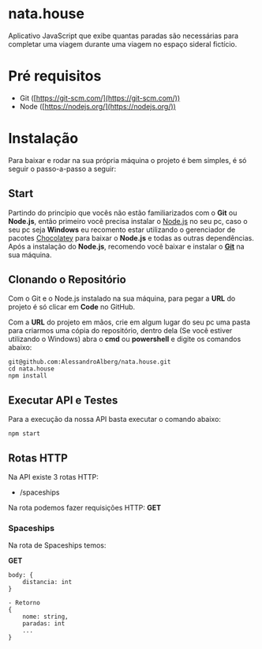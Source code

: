 # nata.house
Aplicativo JavaScript que exibe quantas paradas são necessárias para completar uma viagem durante uma viagem no espaço sideral fictício.

# Pré requisitos
- Git ([https://git-scm.com/](https://git-scm.com/))
- Node ([https://nodejs.org/](https://nodejs.org/))

# Instalação
Para baixar e rodar na sua própria máquina o projeto é bem simples, é só seguir o passo-a-passo a seguir:

## Start
Partindo do princípio que vocês não estão familiarizados com o **Git** ou **Node.js**, então primeiro você precisa instalar o [Node.js](https://nodejs.org/) no seu pc, caso o seu pc seja **Windows** eu recomento estar utilizando o gerenciador de pacotes [Chocolatey](https://chocolatey.org/) para baixar o **Node.js** e todas as outras dependências. Após a instalação do **Node.js**, recomendo você baixar e instalar o **[Git](https://git-scm.com/)** na sua máquina.

## Clonando o Repositório
Com o Git e o Node.js instalado na sua máquina, para pegar a **URL** do projeto é só clicar em **Code** no GitHub.

Com a **URL** do projeto em mãos, crie em algum lugar do seu pc uma pasta para criarmos uma cópia do repositório, dentro dela (Se você estiver utilizando o Windows) abra o **cmd** ou **powershell** e digite os comandos abaixo:

```
git@github.com:AlessandroAlberg/nata.house.git
cd nata.house
npm install
```

## Executar API e Testes

Para a execução da nossa API basta executar o comando abaixo:

```
npm start
```

## Rotas HTTP

Na API existe 3 rotas HTTP:
- /spaceships

Na rota podemos fazer requisições HTTP:
**GET**
### Spaceships
Na rota de Spaceships temos:

**GET**
```
body: {
    distancia: int
}

- Retorno
{
    nome: string,
    paradas: int
    ...
}
```